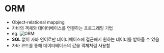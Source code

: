 # ORM
- Object-relational mapping
- 자바의 객체와 데이터베이스를 연결하는 프로그래밍 기법
- eg. ![ORM](https://github.com/7ahyeon/everyday-spring-study/assets/107123698/38384629-4d50-4dd5-b4c6-3513497079ca)
- **SQL** 없이 자바 언어로만 데이터베이스에 접근해서 원하는 데이터를 받아올 수 있음
- 자바 코드를 통해 데이터베이스의 값을 객체처럼 사용함
